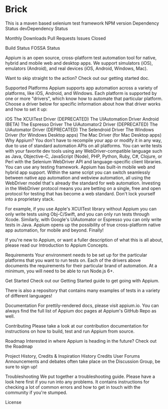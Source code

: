 # Brick
This is a maven based selenium test framework
NPM version Dependency Status devDependency Status

Monthly Downloads Pull Requests Issues Closed

Build Status FOSSA Status

Appium is an open source, cross-platform test automation tool for native, hybrid and mobile web and desktop apps. We support simulators (iOS), emulators (Android), and real devices (iOS, Android, Windows, Mac).

Want to skip straight to the action? Check out our getting started doc.

Supported Platforms
Appium supports app automation across a variety of platforms, like iOS, Android, and Windows. Each platform is supported by one or more "drivers", which know how to automate that particular platform. Choose a driver below for specific information about how that driver works and how to set it up:

iOS
The XCUITest Driver
(DEPRECATED) The UIAutomation Driver
Android
(BETA) The Espresso Driver
The UiAutomator2 Driver
(DEPRECATED) The UiAutomator Driver
(DEPRECATED) The Selendroid Driver
The Windows Driver (for Windows Desktop apps)
The Mac Driver (for Mac Desktop apps)
Why Appium?
You don't have to recompile your app or modify it in any way, due to use of standard automation APIs on all platforms.
You can write tests with your favorite dev tools using any WebDriver-compatible language such as Java, Objective-C, JavaScript (Node), PHP, Python, Ruby, C#, Clojure, or Perl with the Selenium WebDriver API and language-specific client libraries.
You can use any testing framework.
Appium has built-in mobile web and hybrid app support. Within the same script you can switch seamlessly between native app automation and webview automation, all using the WebDriver model that's already the standard for web automation.
Investing in the WebDriver protocol means you are betting on a single, free and open protocol for testing that has become a web standard. Don't lock yourself into a proprietary stack.

For example, if you use Apple's XCUITest library without Appium you can only write tests using Obj-C/Swift, and you can only run tests through Xcode. Similarly, with Google's UiAutomator or Espresso you can only write tests in Java. Appium opens up the possibility of true cross-platform native app automation, for mobile and beyond. Finally!

If you're new to Appium, or want a fuller description of what this is all about, please read our Introduction to Appium Concepts.

Requirements
Your environment needs to be set up for the particular platforms that you want to run tests on. Each of the drivers above documents the requirements for their particular brand of automation. At a minimum, you will need to be able to run Node.js 6+.

Get Started
Check out our Getting Started guide to get going with Appium.

There is also a repository that contains many examples of tests in a variety of different languages!

Documentation
For prettily-rendered docs, please visit appium.io. You can always find the full list of Appium doc pages at Appium's GitHub Repo as well.

Contributing
Please take a look at our contribution documentation for instructions on how to build, test and run Appium from source.

Roadmap
Interested in where Appium is heading in the future? Check out the Roadmap

Project History, Credits & Inspiration
History
Credits
User Forums
Announcements and debates often take place on the Discussion Group, be sure to sign up!

Troubleshooting
We put together a troubleshooting guide. Please have a look here first if you run into any problems. It contains instructions for checking a lot of common errors and how to get in touch with the community if you're stumped.

License
